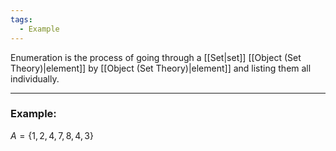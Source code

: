 ```yaml
---
tags:
  - Example
---
```

Enumeration is the process of going through a [[Set|set]] [[Object (Set Theory)|element]] by [[Object (Set Theory)|element]] and listing them all individually.

---

### Example:

$A = \{1, 2, 4, 7, 8, 4, 3\}$
